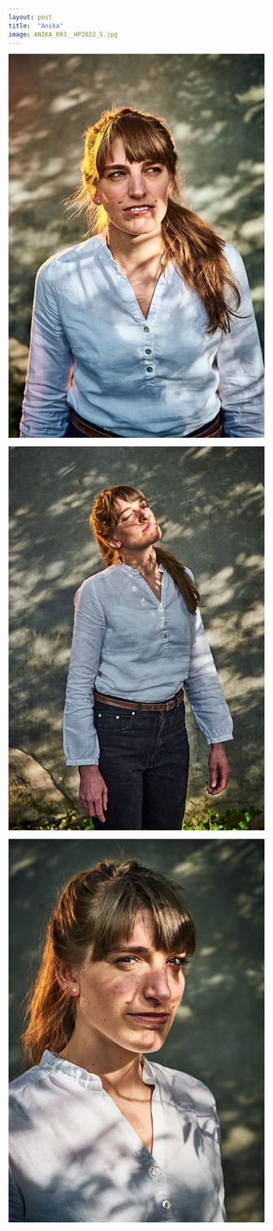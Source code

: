```yaml
---
layout: post
title:  "Anika"
image: ANIKA_093__HP2022_S.jpg
---
```


![alt text](./assets/img/photos/series/anika/ANIKA_049__HP2022.jpg)

![alt text](./assets/img/photos/series/anika/ANIKA_052__HP2022.jpg)

![alt text](./assets/img/photos/series/anika/ANIKA_075__HP2022.jpg)


